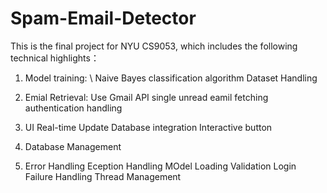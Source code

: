 # Spam-Email-Detector

This is the final project for NYU CS9053, which includes the following technical highlights：
1. Model training: \\
   Naive Bayes classification algorithm
   Dataset Handling

2. Emial Retrieval:
   Use Gmail API
   single unread eamil fetching
   authentication handling

3. UI
   Real-time Update
   Database integration
   Interactive button

4. Database Management
   
5. Error Handling
   Eception Handling
   MOdel Loading Validation
   Login Failure Handling
   Thread Management
